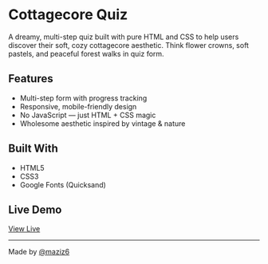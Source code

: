 # Cottagecore Quiz

A dreamy, multi-step quiz built with pure HTML and CSS to help users discover their soft, cozy cottagecore aesthetic. Think flower crowns, soft pastels, and peaceful forest walks in quiz form.

## Features

- Multi-step form with progress tracking
- Responsive, mobile-friendly design
- No JavaScript — just HTML + CSS magic
- Wholesome aesthetic inspired by vintage & nature

## Built With

- HTML5
- CSS3
- Google Fonts (Quicksand)

## Live Demo

[View Live](https://maziz6.github.io/cottagecore-quiz/)

---

Made by [@maziz6]((https://github.com/maziz6))
